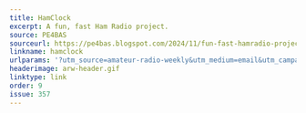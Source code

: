 ```yaml
---
title: HamClock
excerpt: A fun, fast Ham Radio project.
source: PE4BAS
sourceurl: https://pe4bas.blogspot.com/2024/11/fun-fast-hamradio-project.html
linkname: hamclock
urlparams: '?utm_source=amateur-radio-weekly&utm_medium=email&utm_campaign=newsletter'
headerimage: arw-header.gif
linktype: link
order: 9
issue: 357
---
```

